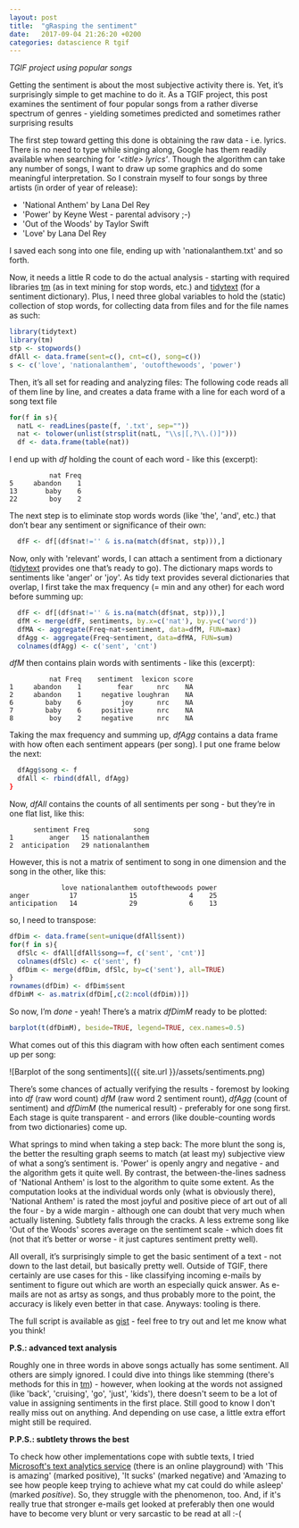 ```yaml
---
layout: post
title:  "gRasping the sentiment"
date:   2017-09-04 21:26:20 +0200
categories: datascience R tgif
---
```

*TGIF project using popular songs*

Getting the sentiment is about the most subjective activity there is. Yet, it’s surprisingly simple to get machine to do it. As a TGIF project, this post examines the sentiment of four popular songs from a rather diverse spectrum of genres - yielding sometimes predicted and sometimes rather surprising results

The first step toward getting this done is obtaining the raw data - i.e. lyrics. There is no need to type while singing along, Google has them readily available when searching for *'&lt;title&gt; lyrics'*. Though the algorithm can take any number of songs, I want to draw up some graphics and do some meaningful interpretation. So I constrain myself to four songs by three artists (in order of year of release): 

* 'National Anthem' by Lana Del Rey
* 'Power' by Keyne West - parental advisory ;-)
* 'Out of the Woods' by Taylor Swift
* 'Love' by Lana Del Rey

I saved each song into one file, ending up with 'nationalanthem.txt' and so forth. 

Now, it needs a little R code to do the actual analysis - starting with required libraries [tm] \(as in text mining for stop words, etc.) and [tidytext] \(for a sentiment dictionary). Plus, I need three global variables to hold the (static) collection of stop words, for collecting data from files and for the file names as such: 

```R
library(tidytext) 
library(tm)
stp <- stopwords()
dfAll <- data.frame(sent=c(), cnt=c(), song=c())
s <- c('love', 'nationalanthem', 'outofthewoods', 'power')
```

Then, it’s all set for reading and analyzing files: The following code reads all of them line by line, and creates a data frame with a line for each word of a song text file

```R
for(f in s){
  natL <- readLines(paste(f, '.txt', sep=""))
  nat <- tolower(unlist(strsplit(natL, "\\s|[,?\\.()]")))
  df <- data.frame(table(nat))
```

I end up with *df* holding the count of each word - like this (excerpt): 

```
          nat Freq
5     abandon    1
13       baby    6
22        boy    2
```

The next step is to eliminate stop words words (like 'the', 'and', etc.) that don’t bear any sentiment or significance of their own: 

```R
  dfF <- df[(df$nat!='' & is.na(match(df$nat, stp))),]
```

Now, only with 'relevant' words, I can attach a sentiment from a dictionary ([tidytext] provides one that’s ready to go). The dictionary maps words to sentiments like 'anger' or 'joy'. As tidy text provides several dictionaries that overlap, I first take the max frequency (= min and any other) for each word before summing up: 

```R
  dfF <- df[(df$nat!='' & is.na(match(df$nat, stp))),]
  dfM <- merge(dfF, sentiments, by.x=c('nat'), by.y=c('word'))
  dfMA <- aggregate(Freq~nat+sentiment, data=dfM, FUN=max)
  dfAgg <- aggregate(Freq~sentiment, data=dfMA, FUN=sum)
  colnames(dfAgg) <- c('sent', 'cnt')
```

*dfM* then contains plain words with sentiments - like this (excerpt): 

```
          nat Freq    sentiment  lexicon score
1     abandon    1         fear      nrc    NA
2     abandon    1     negative loughran    NA
6        baby    6          joy      nrc    NA
7        baby    6     positive      nrc    NA
8         boy    2     negative      nrc    NA
```

Taking the max frequency and summing up, *dfAgg* contains a data frame with how often each sentiment appears (per song). I put one frame below the next: 

```R
  dfAgg$song <- f
  dfAll <- rbind(dfAll, dfAgg)
}
```

Now, *dfAll* contains the counts of all sentiments per song - but they’re in one flat list, like this: 

```
      sentiment Freq           song
1         anger   15 nationalanthem
2  anticipation   29 nationalanthem
```

However, this is not a matrix of sentiment to song in one dimension and the song in the other, like this: 

```
             love nationalanthem outofthewoods power
anger          17             15             4    25
anticipation   14             29             6    13
```

so, I need to transpose: 

```R
dfDim <- data.frame(sent=unique(dfAll$sent))
for(f in s){
  dfSlc <- dfAll[dfAll$song==f, c('sent', 'cnt')]
  colnames(dfSlc) <- c('sent', f)
  dfDim <- merge(dfDim, dfSlc, by=c('sent'), all=TRUE)
}
rownames(dfDim) <- dfDim$sent
dfDimM <- as.matrix(dfDim[,c(2:ncol(dfDim))])
```

So now, I’m *done* - yeah! There’s a matrix *dfDimM* ready to be plotted: 

```R
barplot(t(dfDimM), beside=TRUE, legend=TRUE, cex.names=0.5)
```

What comes out of this this diagram with how often each sentiment comes up per song: 

![Barplot of the song sentiments]({{ site.url }}/assets/sentiments.png)

There’s some chances of actually verifying the results - foremost by looking into *df* (raw word count) *dfM* (raw word 2 sentiment rount), *dfAgg* (count of sentiment) and *dfDimM* (the numerical result) - preferably for one song first. Each stage is quite transparent - and errors (like double-counting words from two dictionaries) come up. 

What springs to mind when taking a step back: The more blunt the song is, the better the resulting graph seems to match (at least my) subjective view of what a song’s sentiment is. 'Power' is openly angry and negative - and the algorithm gets it quite well. By contrast, the between-the-lines sadness of 'National Anthem' is lost to the algorithm to quite some extent. As the computation looks at the individual words only (what is obviously there), 'National Anthem' is rated the most joyful and positive piece of art out of all the four - by a wide margin - although one can doubt that very much when actually listening. Subtlety falls through the cracks. A less extreme song like 'Out of the Woods' scores average on the sentiment scale - which does fit (not that it’s better or worse - it just captures sentiment pretty well). 

All overall, it’s surprisingly simple to get the basic sentiment of a text - not down to the last detail, but basically pretty well. Outside of TGIF, there certainly are use cases for this - like classifying incoming e-mails by sentiment to figure out which are worth an especially quick answer. As e-mails are not as artsy as songs, and thus probably more to the point, the accuracy is likely even better in that case. Anyways: tooling is there.

The full script is available as [gist](https://gist.github.com/sebastianrothbucher/eb14e4223bbf4873973ae6992bad6d03) - feel free to try out and let me know what you think!

**P.S.: advanced text analysis**

Roughly one in three words in above songs actually has some sentiment. All others are simply ignored. I could dive into things like stemming (there's methods for this in [tm]) - however, when looking at the words not assigned (like 'back', 'cruising', 'go', 'just', 'kids'), there doesn't seem to be a lot of value in assigning sentiments in the first place. Still good to know I don't really miss out on anything. And depending on use case, a little extra effort might still be required.

**P.P.S.: subtlety throws the best**

To check how other implementations cope with subtle texts, I tried [Microsoft's text analytics service](https://azure.microsoft.com/de-de/services/cognitive-services/text-analytics/) (there is an online playground) with 'This is amazing' (marked positive), 'It sucks' (marked negative) and 'Amazing to see how people keep trying to achieve what my cat could do while asleep' (marked *positive*). So, they struggle with the phenomenon, too. And, if it's really true that stronger e-mails get looked at preferably then one would have to become very blunt or very sarcastic to be read at all :-(

[tm]: https://cran.r-project.org/web/packages/tm/index.html
[tidytext]: https://cran.r-project.org/web/packages/tidytext/index.html

